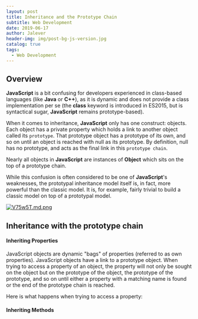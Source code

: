 ```yaml
---
layout: post
title: Inheritance and the Prototype Chain
subtitle: Web Development
date: 2019-06-17
author: Jalever
header-img: img/post-bg-js-version.jpg
catalog: true
tags:
  - Web Development
---
```

## Overview

<strong>JavaScript</strong> is a bit confusing for developers experienced in class-based languages (like <strong>Java</strong> or <strong>C++</strong>), as it is dynamic and does not provide a class implementation per se (the <strong>class</strong> keyword is introduced in ES2015, but is syntactical sugar, <strong>JavaScript</strong> remains prototype-based).

When it comes to inheritance, <strong>JavaScript</strong> only has one construct: objects. Each object has a private property which holds a link to another object called its `prototype`. That prototype object has a prototype of its own, and so on until an object is reached with null as its prototype. By definition, null has no prototype, and acts as the final link in this `prototype chain`.

Nearly all objects in <strong>JavaScript</strong> are instances of <strong>Object</strong> which sits on the top of a prototype chain.

While this confusion is often considered to be one of <strong>JavaScript</strong>'s weaknesses, the prototypal inheritance model itself is, in fact, more powerful than the classic model. It is, for example, fairly trivial to build a classic model on top of a prototypal model.

[![V75w5T.md.png](https://s2.ax1x.com/2019/06/17/V75w5T.md.png)](https://imgchr.com/i/V75w5T)

## Inheritance with the prototype chain
#### Inheriting Properties
JavaScript objects are dynamic "bags" of properties (referred to as own properties). JavaScript objects have a link to a prototype object. When trying to access a property of an object, the property will not only be sought on the object but on the prototype of the object, the prototype of the prototype, and so on until either a property with a matching name is found or the end of the prototype chain is reached.

Here is what happens when trying to access a property:



#### Inheriting Methods
